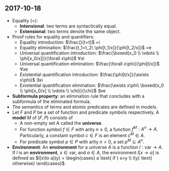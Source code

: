 ## 2017-10-18

- Equality ($=$):
    - __Intensional__: two terms are syntactically equal.
    - __Extensional__: two terms denote the same object.
- Proof rules for equality and quantifiers:
    - Equality introduction: $\frac{}{t=t}$ $=$i
    - Equality elimination: $\frac{t_1=t_2\ \phi[t_1/x]}{\phi[t_2/x]}$ $=$e
    - Universal quantification introduction: $\frac{\boxed{x_0 \\ \vdots \\ \phi[x_0/x]}}{\forall x\phi}$ $\forall x$i
    - Universal quantification elimination: $\frac{\forall x\phi}{\phi[t/x]}$ $\forall x$e
    - Existential quantification introduction: $\frac{\phi[t/x]}{\exists x\phi}$ $\exists x$i
    - Existential quantification elimination: $\frac{\exists x\phi\ \boxed{x_0 \\ \phi[x_0/x] \\ \vdots \\ \chi}}{\chi}$ $\exists x$e
- __Subformula property__: an elimination rule that concludes with a subformula of the eliminated formula.
- The semantics of terms and atomic predicates are defined in _models_.
- Let $F$ and $P$ be a set of function and predicate symbols respectively. A __model__ $M$ of $(F,P)$ consists of
    - A non-empty set A called the __universe__.
    - For function symbol $f∈F$ with arity $n≥0$, a function $f^M∶A^n→A$. Particularly, a constant symbol $c ∈ F$ is an element $c^M ∈ A$.
    - For predicate symbol $p∈P$ with arity $n>0$, a set $p^M ⊆ A^n$.
- __Environment__: An __environment__ for a universe $A$ is a function $l∶\text{var} → A$. If $l$ is an __environment__, $x ∈\text{var}$, and $a ∈ A$, the environment $l[x\to a]$ is defined as $l[x\to a](y) = \begin{cases} a \text{ if } x=y \\ l(y) \text{ otherwise} \end{cases}$.
